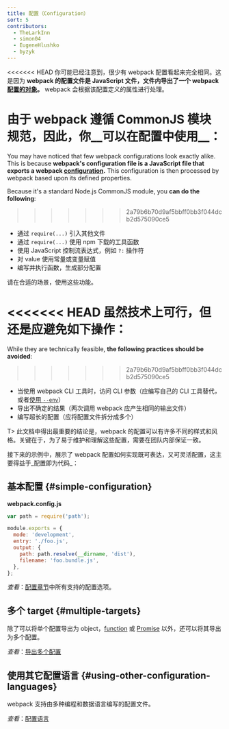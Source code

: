 ```yaml
---
title: 配置（Configuration）
sort: 5
contributors:
  - TheLarkInn
  - simon04
  - EugeneHlushko
  - byzyk
---
```


<<<<<<< HEAD
你可能已经注意到，很少有 webpack 配置看起来完全相同。这是因为 __webpack 的配置文件是 JavaScript 文件，文件内导出了一个 webpack [配置的对象](/configuration/)。__ webpack 会根据该配置定义的属性进行处理。

由于 webpack 遵循 CommonJS 模块规范，因此，你__可以在配置中使用__：
=======
You may have noticed that few webpack configurations look exactly alike. This is because **webpack's configuration file is a JavaScript file that exports a webpack [configuration](/configuration/).** This configuration is then processed by webpack based upon its defined properties.

Because it's a standard Node.js CommonJS module, you **can do the following**:
>>>>>>> 2a79b6b70d9af5bbff0bb3f044dcb2d575090ce5

- 通过 `require(...)` 引入其他文件
- 通过 `require(...)` 使用 npm 下载的工具函数
- 使用 JavaScript 控制流表达式，例如 `?:` 操作符
- 对 value 使用常量或变量赋值
- 编写并执行函数，生成部分配置

请在合适的场景，使用这些功能。

<<<<<<< HEAD
虽然技术上可行，__但还是应避免如下操作__：
=======
While they are technically feasible, **the following practices should be avoided**:
>>>>>>> 2a79b6b70d9af5bbff0bb3f044dcb2d575090ce5

- 当使用 webpack CLI 工具时，访问 CLI 参数（应编写自己的 CLI 工具替代，或者[使用 `--env`](/configuration/configuration-types/)）
- 导出不确定的结果（两次调用 webpack 应产生相同的输出文件）
- 编写超长的配置（应将配置文件拆分成多个）

T> 此文档中得出最重要的结论是，webpack 的配置可以有许多不同的样式和风格。关键在于，为了易于维护和理解这些配置，需要在团队内部保证一致。

接下来的示例中，展示了 webpack 配置如何实现既可表达，又可灵活配置，这主要得益于_配置即为代码_：

## 基本配置 {#simple-configuration}

**webpack.config.js**

```javascript
var path = require('path');

module.exports = {
  mode: 'development',
  entry: './foo.js',
  output: {
    path: path.resolve(__dirname, 'dist'),
    filename: 'foo.bundle.js',
  },
};
```

_查看_：[配置章节](/configuration/)中所有支持的配置选项。

## 多个 target {#multiple-targets}

除了可以将单个配置导出为 object，[function](/configuration/configuration-types/#exporting-a-function) 或 [Promise](/configuration/configuration-types/#exporting-a-promise) 以外，还可以将其导出为多个配置。

_查看_：[导出多个配置](/configuration/configuration-types/#exporting-multiple-configurations)

## 使用其它配置语言 {#using-other-configuration-languages}

webpack 支持由多种编程和数据语言编写的配置文件。

_查看_：[配置语言](/configuration/configuration-languages/)
